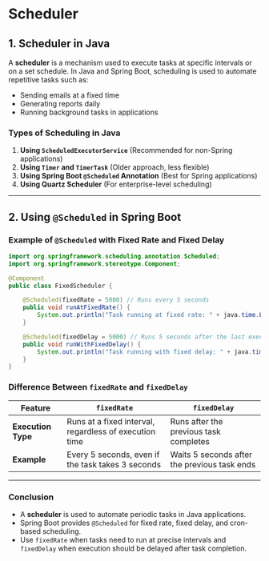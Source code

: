 # **Scheduler**

## **1. Scheduler in Java**
A **scheduler** is a mechanism used to execute tasks at specific intervals or on a set schedule. In Java and Spring Boot, scheduling is used to automate repetitive tasks such as:
- Sending emails at a fixed time
- Generating reports daily
- Running background tasks in applications

### **Types of Scheduling in Java**
1. **Using `ScheduledExecutorService`** (Recommended for non-Spring applications)
2. **Using `Timer` and `TimerTask`** (Older approach, less flexible)
3. **Using Spring Boot `@Scheduled` Annotation** (Best for Spring applications)
4. **Using Quartz Scheduler** (For enterprise-level scheduling)

---

## **2. Using `@Scheduled` in Spring Boot**
### **Example of `@Scheduled` with Fixed Rate and Fixed Delay**
```java
import org.springframework.scheduling.annotation.Scheduled;
import org.springframework.stereotype.Component;

@Component
public class FixedScheduler {

    @Scheduled(fixedRate = 5000) // Runs every 5 seconds
    public void runAtFixedRate() {
        System.out.println("Task running at fixed rate: " + java.time.LocalTime.now());
    }

    @Scheduled(fixedDelay = 5000) // Runs 5 seconds after the last execution completes
    public void runWithFixedDelay() {
        System.out.println("Task running with fixed delay: " + java.time.LocalTime.now());
    }
}
```

### **Difference Between `fixedRate` and `fixedDelay`**
| Feature | `fixedRate` | `fixedDelay` |
|---------|------------|-------------|
| **Execution Type** | Runs at a fixed interval, regardless of execution time | Runs after the previous task completes |
| **Example** | Every 5 seconds, even if the task takes 3 seconds | Waits 5 seconds after the previous task ends |

---

### **Conclusion**
- A **scheduler** is used to automate periodic tasks in Java applications.
- Spring Boot provides `@Scheduled` for fixed rate, fixed delay, and cron-based scheduling.
- Use `fixedRate` when tasks need to run at precise intervals and `fixedDelay` when execution should be delayed after task completion.
